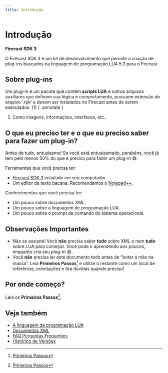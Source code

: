 ```yaml
---
title: Introdução
---
```

# Introdução
**Firecast SDK 3**

O Firecast SDK 3 é um kit de desenvolvimento que permite a criação de plug-ins baseados na linguagem de programação LUA 5.3 para o Firecast.

## Sobre plug-ins

Um plug-in é um pacote que contém **scripts LUA** e outros arquivos auxiliares que definem sua lógica e comportamento, possuem extensão de arquivo ‘.rpk’ e devem ser instalados no Firecast antes de serem executados. (1)
{ .annotate }

1.  Como imagens, informações, interfaces, etc..

## O que eu preciso ter e o que eu preciso saber para fazer um plug-in?

Antes de tudo, entusiasmo! Se você está entusiasmado, parabéns, você já tem pelo menos 50% do que é preciso para fazer um plug-in :smile:.

Ferramentas que você precisa ter:

* [Firecast SDK 3](https://firecast.app/para-programadores/) instalado em seu computador.
* Um editor de texto bacana. Recomendamos o [Notepad++](http://notepad-plus-plus.org/).

Conhecimentos que você precisa ter:

* Um pouco sobre documentos XML.
* Um pouco sobre a linguagem de programação LUA.
* Um pouco sobre o prompt de comando do sistema operacional.

## Observações Importantes

* Não se assuste! Você **não** precisa saber **tudo** sobre XML e nem **tudo** sobre LUA para começar. Você pode ir aprendendo aos poucos, enquanto cria seu plug-in :smile:.
* Você **não** precisa ler este documento todo antes de “botar a mão na massa”. Leia **Primeiros Passos**[^1] e utilize o restante como um local de referência, orientações e tira dúvidas quando preciso!

## Por onde começo?

Leia os **Primeiros Passos**[^1].

## Veja também


  * [A linguagem de programação LUA](AlinguagemdeprogramacaoLUA.md)
  * [Documentos XML](DocumentosXML.md)
  * [FAQ Perguntas Frequentes](FAQPerguntasFrequentes.md)
  * [Histórico de Versões](HistoricodeVersoes.md)

  [^1]: [Primeiros Passos](Primeirospassos.md)
